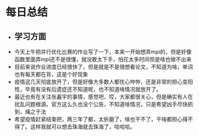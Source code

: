# 每日总结
* ## 学习方面
* 今天上午把并行优化比赛的作业写了一下，本来一开始想弄mpi的，但是好像函数里面弄mpi还不是很懂，就没敢太下手，怕花太多时间但是啥也做不出来
* 目前来说作业进度已经很快了，但是就是不是很想看论文，不知道为啥，单词也有每天都在背，这是个好现象
* 疫情这几天彻底放开了，但是好像大多数人都忧心忡忡，还是非常的担心变阳性，毕竟有没有后遗症还不知道呢，也不知道啥情况就放开了。
* 最近也有在关注张鑫宇的事情，感觉吧，哎，大家都很关心，但是确实有人在扰乱问题根源。官方这么久也没个公告，不知道啥情况，只是希望凶手尽快抓到，绳之于法
* 希望疫情赶紧结束把，两三年了都，太折磨了，啥也干不了，干啥都担心得不得了。这样我就可以想去珠海就去珠海了，哈哈哈。